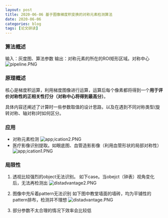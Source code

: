 ```yaml
---
layout: post
title: 2020-06-06 基于图像梯度积变换的对称元素检测算法
date: 2020-06-06
categories: blog
tags: [论文研读]
---
```



###  算法概述
输入：灰度图、算法参数
输出：对称元素的所在的ROI矩形区域。对称中心
![pipeline.PNG](https://i.loli.net/2020/06/07/lX5dPO3q6CbYMrL.png)



### 原理概述
核心是梯度积运算，利用梯度图像进行运算，运算后每个像素都将得到一个**用于评价对称性的正相关性打分（对称中心将得到最高分）**。

具体内容还阐述了计算时一些参数取值的设计思路，以及在遇到不同对称类型(旋转对称、轴对称)时如何区分。

### 应用
-  对称元素检测
![app;ication2.PNG](https://i.loli.net/2020/06/07/8B7FIwrsyShnuvZ.png)
-  医疗影像识别提取。如眼底图、血管造影影像（利用血管形状的局部对称性）
![app;ication1.PNG](https://i.loli.net/2020/06/07/rHPw3xKCuztM8AS.png)
### 局限性

1. 透视比较强烈的object无法识别。
如下case。当obejct（钟表）视角变化后，无法再检测出
![distadvantage2.PNG](https://i.loli.net/2020/06/07/1GV7ULrXvQa24ye.png)

2. 图像中充斥着pattern无法识别
如下图中教堂墙面的墙砖，均为平铺性的pattern排布，检测并不理想
![distadvantage.PNG](https://i.loli.net/2020/06/07/BVXg2WdQR3UlMq8.png)
3. 部分参数不太合理的情况下效率会比较低



 
